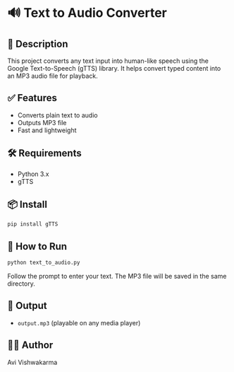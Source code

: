 # 🔊 Text to Audio Converter

## 📌 Description
This project converts any text input into human-like speech using the Google Text-to-Speech (gTTS) library. It helps convert typed content into an MP3 audio file for playback.

## ✅ Features
- Converts plain text to audio
- Outputs MP3 file
- Fast and lightweight

## 🛠️ Requirements
- Python 3.x
- gTTS

## 📦 Install
```bash
pip install gTTS
```

## 🚀 How to Run
```bash
python text_to_audio.py
```
Follow the prompt to enter your text. The MP3 file will be saved in the same directory.

## 📂 Output
- `output.mp3` (playable on any media player)

## 👨‍💻 Author
Avi Vishwakarma

